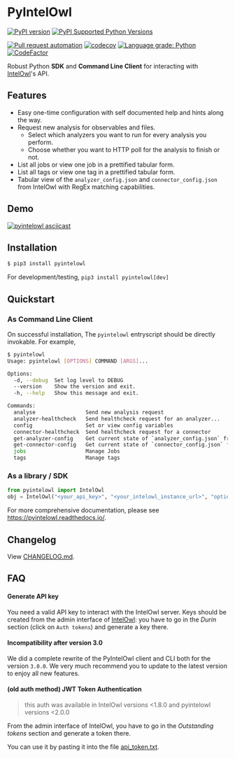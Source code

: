 # PyIntelOwl

[![PyPI version](https://badge.fury.io/py/pyintelowl.svg)](https://badge.fury.io/py/pyintelowl)
[![PyPI Supported Python Versions](https://img.shields.io/pypi/pyversions/pyintelowl.svg)](https://pypi.python.org/pypi/pyintelowl/)

[![Pull request automation](https://github.com/intelowlproject/pyintelowl/actions/workflows/pull_request_automation.yml/badge.svg)](https://github.com/intelowlproject/pyintelowl/actions/workflows/pull_request_automation.yml)
[![codecov](https://codecov.io/gh/intelowlproject/pyintelowl/branch/master/graph/badge.svg?token=JF62UMZ0U6)](https://codecov.io/gh/intelowlproject/pyintelowl)
[![Language grade: Python](https://img.shields.io/lgtm/grade/python/g/intelowlproject/pyintelowl.svg?logo=lgtm&logoWidth=18)](https://lgtm.com/projects/g/mlodic/pyintelowl/context:python)
[![CodeFactor](https://www.codefactor.io/repository/github/intelowlproject/pyintelowl/badge)](https://www.codefactor.io/repository/github/intelowlproject/pyintelowl)

Robust Python **SDK** and **Command Line Client** for interacting with [IntelOwl](https://github.com/intelowlproject/IntelOwl)'s API.

## Features

- Easy one-time configuration with self documented help and hints along the way.
- Request new analysis for observables and files.
  - Select which analyzers you want to run for every analysis you perform.
  - Choose whether you want to HTTP poll for the analysis to finish or not.
- List all jobs or view one job in a prettified tabular form.
- List all tags or view one tag in a prettified tabular form.
- Tabular view of the `analyzer_config.json` and `connector_config.json` from IntelOwl with RegEx matching capabilities.

## Demo

[![pyintelowl asciicast](https://asciinema.org/a/z7L93lsIzOQ0Scve7hMl30mJJ.svg)](https://asciinema.org/a/z7L93lsIzOQ0Scve7hMl30mJJ?t=5)

## Installation

```bash
$ pip3 install pyintelowl
```

For development/testing, `pip3 install pyintelowl[dev]`

## Quickstart

### As Command Line Client

On successful installation, The `pyintelowl` entryscript should be directly invokable. For example,

```bash
$ pyintelowl
Usage: pyintelowl [OPTIONS] COMMAND [ARGS]...

Options:
  -d, --debug  Set log level to DEBUG
  --version    Show the version and exit.
  -h, --help   Show this message and exit.

Commands:
  analyse                Send new analysis request
  analyzer-healthcheck   Send healthcheck request for an analyzer...
  config                 Set or view config variables
  connector-healthcheck  Send healthcheck request for a connector
  get-analyzer-config    Get current state of `analyzer_config.json` from...
  get-connector-config   Get current state of `connector_config.json` from...
  jobs                   Manage Jobs
  tags                   Manage tags
```

### As a library / SDK

```python
from pyintelowl import IntelOwl
obj = IntelOwl("<your_api_key>", "<your_intelowl_instance_url>", "optional<path_to_pem_file>", "optional<http_proxy>", "optional<https_proxy>")
```

For more comprehensive documentation, please see https://pyintelowl.readthedocs.io/.

## Changelog

View [CHANGELOG.md](https://github.com/intelowlproject/pyintelowl/blob/master/.github/CHANGELOG.md).

## FAQ

#### Generate API key

You need a valid API key to interact with the IntelOwl server.
Keys should be created from the admin interface of [IntelOwl](https://github.com/intelowlproject/intelowl): you have to go in the _Durin_ section (click on `Auth tokens`) and generate a key there.

#### Incompatibility after version 3.0

We did a complete rewrite of the PyIntelOwl client and CLI both for the version `3.0.0`. We very much recommend you to update to the latest version to enjoy all new features.

#### (old auth method) JWT Token Authentication

> this auth was available in IntelOwl versions <1.8.0 and pyintelowl versions <2.0.0

From the admin interface of IntelOwl, you have to go in the _Outstanding tokens_ section and generate a token there.

You can use it by pasting it into the file [api_token.txt](api_token.txt).
